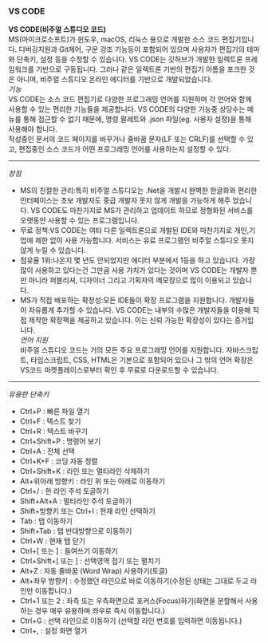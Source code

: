 ### VS CODE

**VS CODE(비주얼 스튜디오 코드)** <br>
MS(마이크로소프트)가 윈도우, macOS, 리눅스 용으로 개발한 소스 코드 편집기입니다. 디버깅지원과 Git제어, 구문 강조 기능등이 포함되어 있으며 사용자가 
편집기의 테마와 단축키, 설정 등을 수정할 수 있습니다. VS CODE는 깃허브가 개발한 일렉트론 프레임워크를 기반으로 구동됩니다. 그러나 같은 일렉트론 기반의 
편집기 아톰을 포크한 것은 아니며, 비주얼 스튜디오 온라인 에디터를 기반으로 개발되었습니다. <br>
*기능* <br>
VS CODE는 소스 코드 편집기로 다양한 프로그래밍 언어를 지원하며 각 언어와 함께 사용할 수 있는 편리한 기능들을 제공합니다. VS CODE의 다양한 기능중 
상당수는 메뉴를 통해 접근할 수 없기 때문에, 명령 팔레트와 .json 파일(eg. 사용자 설정)을 통해 사용해야 합니다. <br>
작성중인 문서의 코드 페이지를 바꾸거나 줄바꿈 문자(LF 또는 CRLF)를 선택할 수 있고, 편집중인 소스 코드가 어떤 프로그래밍 언어를 사용하는지 설정할 수 
있다. <br>

----
*장점* <br>
- MS의 친절한 관리:특히 비주얼 스튜디오는 .Net을 개발시 완벽한 한글화와 편리한 인터페이스는 초보 개발자도 중급 개발자 못지 않게 개발을 가능하게 해주
었습니다. VS CODE도 마찬가지로 MS가 관리하고 업데이트 하므로 정형화된 서비스를 오랫동안 사용할 수 있는 프로그램입니다. <br>
- 무료 정책:VS CODE는 여타 다른 일렉트론으로 개발된 IDE와 마찬가지로 개인,기업에 제한 없이 사용 가능합니다. 서비스는 유료 프로그램인 비주얼 스튜디오
못지 않게 누릴 수 있습니다. <br>
- 점유율 1위:나온지 몇 년도 안되었지만 에디터 부분에서 1등을 하고 있습니다. 가장 많이 사용하고 있다는건 그만큼 사용 가치가 있다는 것이며 VS CODE는 
개발자 뿐만 아니라 퍼블리셔, 디자이너 그리고 기획자의 메모장으로 많이 이용되고 있습니다. <br>
- MS가 직접 배포하는 확장성:모든 IDE들이 확장 프로그램을 지원합니다. 개발자들이 자유롭게 추가할 수 있습니다. VS CODE는 내부의 수많은 개발자들을 
이용해 직접 제작한 확장팩을 제공하고 있습니다. 이는 신뢰 가능한 확장성이 있다는 증거입니다. <br>
*언어 지원* <br>
비주얼 스튜디오 코드는 거의 모든 주요 프로그래밍 언어를 지원합니다. 자바스크립트, 타입스크립트, CSS, HTML은 기본으로 포함되어 있으나 그 밖의 언어 
확장은 VS코드 마켓플레이스로부터 확인 후 무료로 다운로드할 수 있습니다.

----
*유용한 단축키* <br>
- Ctrl+P : 빠른 파일 열기 <br>
- Ctrl+F : 텍스트 찾기 <br>
- Ctrl+R : 텍스트 바꾸기 <br>
- Ctrl+Shift+P : 명령어 보기 <br>
- Ctrl+A : 전체 선택 <br>
- Ctrl+K+F : 코딩 자동 정렬 <br>
- Ctrl+Shift+K : 라인 또는 멀티라인 삭제하기 <br>
- Alt+위아래 방향키 : 라인 위 또는 아래로 이동하기 <br>
- Ctrl+/ : 한 라인 주석 토글하기 <br>
- Shift+Alt+A : 멀티라인 주석 토글하기 <br>
- Shift+방향키 또는 Ctrl+I : 현재 라인 선택하기 <br>
- Tab : 탭 이동하기 <br>
- Shift+Tab : 탭 반대방향으로 이동하기 <br>
- Ctrl+W : 현재 탭 닫기 <br>
- Ctrl+[ 또는 ] : 들여쓰기 이동하기 <br>
- Ctrl+Shift+[ 또는 ] : 선택영역 접기 또는 펼치기 <br>
- Alt+Z : 자동 줄바꿈 (Word Wrap) 사용하기(토글) <br>
- Alt+좌우 방향키 : 수정했던 라인으로 바로 이동하기(수정된 상태는 그대로 두고 라인만 이동합니다.) <br>
- Ctrl+1 또는 2 : 좌측 또는 우측화면으로 포커스(Focus)하기(화면을 분할해서 사용하는 경우 매우 유용하며 좌우로 즉시 이동합니다.) <br>
- Ctrl+G : 선택 라인으로 이동하기 (선택할 라인 번호를 입력하면 이동됩니다.) 
- Ctrl+, : 설정 화면 열기
